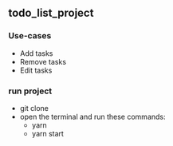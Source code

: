 ## todo_list_project

### Use-cases
- Add tasks
- Remove tasks
- Edit tasks

### run project
- git clone
- open the terminal and run these commands:
  * yarn
  * yarn start

